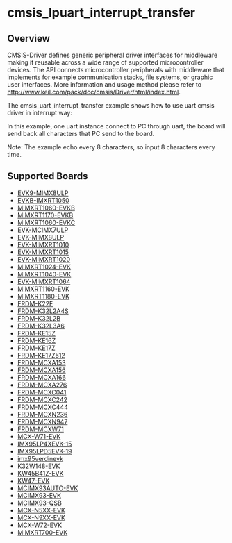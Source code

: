 # cmsis_lpuart_interrupt_transfer

## Overview
CMSIS-Driver defines generic peripheral driver interfaces for middleware making it reusable across a wide
range of supported microcontroller devices. The API connects microcontroller peripherals with middleware
that implements for example communication stacks, file systems, or graphic user interfaces.
More information and usage method please refer to http://www.keil.com/pack/doc/cmsis/Driver/html/index.html.

The cmsis_uart_interrupt_transfer example shows how to use uart cmsis driver in interrupt way:

In this example, one uart instance connect to PC through uart, the board will
send back all characters that PC send to the board.

Note: The example echo every 8 characters, so input 8 characters every time.

## Supported Boards
- [EVK9-MIMX8ULP](../../../_boards/evk9mimx8ulp/cmsis_driver_examples/lpuart/interrupt_transfer/example_board_readme.md)
- [EVKB-IMXRT1050](../../../_boards/evkbimxrt1050/cmsis_driver_examples/lpuart/interrupt_transfer/example_board_readme.md)
- [MIMXRT1060-EVKB](../../../_boards/evkbmimxrt1060/cmsis_driver_examples/lpuart/interrupt_transfer/example_board_readme.md)
- [MIMXRT1170-EVKB](../../../_boards/evkbmimxrt1170/cmsis_driver_examples/lpuart/interrupt_transfer/example_board_readme.md)
- [MIMXRT1060-EVKC](../../../_boards/evkcmimxrt1060/cmsis_driver_examples/lpuart/interrupt_transfer/example_board_readme.md)
- [EVK-MCIMX7ULP](../../../_boards/evkmcimx7ulp/cmsis_driver_examples/lpuart/interrupt_transfer/example_board_readme.md)
- [EVK-MIMX8ULP](../../../_boards/evkmimx8ulp/cmsis_driver_examples/lpuart/interrupt_transfer/example_board_readme.md)
- [EVK-MIMXRT1010](../../../_boards/evkmimxrt1010/cmsis_driver_examples/lpuart/interrupt_transfer/example_board_readme.md)
- [EVK-MIMXRT1015](../../../_boards/evkmimxrt1015/cmsis_driver_examples/lpuart/interrupt_transfer/example_board_readme.md)
- [EVK-MIMXRT1020](../../../_boards/evkmimxrt1020/cmsis_driver_examples/lpuart/interrupt_transfer/example_board_readme.md)
- [MIMXRT1024-EVK](../../../_boards/evkmimxrt1024/cmsis_driver_examples/lpuart/interrupt_transfer/example_board_readme.md)
- [MIMXRT1040-EVK](../../../_boards/evkmimxrt1040/cmsis_driver_examples/lpuart/interrupt_transfer/example_board_readme.md)
- [EVK-MIMXRT1064](../../../_boards/evkmimxrt1064/cmsis_driver_examples/lpuart/interrupt_transfer/example_board_readme.md)
- [MIMXRT1160-EVK](../../../_boards/evkmimxrt1160/cmsis_driver_examples/lpuart/interrupt_transfer/example_board_readme.md)
- [MIMXRT1180-EVK](../../../_boards/evkmimxrt1180/cmsis_driver_examples/lpuart/interrupt_transfer/example_board_readme.md)
- [FRDM-K22F](../../../_boards/frdmk22f/cmsis_driver_examples/lpuart/interrupt_transfer/example_board_readme.md)
- [FRDM-K32L2A4S](../../../_boards/frdmk32l2a4s/cmsis_driver_examples/lpuart/interrupt_transfer/example_board_readme.md)
- [FRDM-K32L2B](../../../_boards/frdmk32l2b/cmsis_driver_examples/lpuart/interrupt_transfer/example_board_readme.md)
- [FRDM-K32L3A6](../../../_boards/frdmk32l3a6/cmsis_driver_examples/lpuart/interrupt_transfer/example_board_readme.md)
- [FRDM-KE15Z](../../../_boards/frdmke15z/cmsis_driver_examples/lpuart/interrupt_transfer/example_board_readme.md)
- [FRDM-KE16Z](../../../_boards/frdmke16z/cmsis_driver_examples/lpuart/interrupt_transfer/example_board_readme.md)
- [FRDM-KE17Z](../../../_boards/frdmke17z/cmsis_driver_examples/lpuart/interrupt_transfer/example_board_readme.md)
- [FRDM-KE17Z512](../../../_boards/frdmke17z512/cmsis_driver_examples/lpuart/interrupt_transfer/example_board_readme.md)
- [FRDM-MCXA153](../../../_boards/frdmmcxa153/cmsis_driver_examples/lpuart/interrupt_transfer/example_board_readme.md)
- [FRDM-MCXA156](../../../_boards/frdmmcxa156/cmsis_driver_examples/lpuart/interrupt_transfer/example_board_readme.md)
- [FRDM-MCXA166](../../../_boards/frdmmcxa166/cmsis_driver_examples/lpuart/interrupt_transfer/example_board_readme.md)
- [FRDM-MCXA276](../../../_boards/frdmmcxa276/cmsis_driver_examples/lpuart/interrupt_transfer/example_board_readme.md)
- [FRDM-MCXC041](../../../_boards/frdmmcxc041/cmsis_driver_examples/lpuart/interrupt_transfer/example_board_readme.md)
- [FRDM-MCXC242](../../../_boards/frdmmcxc242/cmsis_driver_examples/lpuart/interrupt_transfer/example_board_readme.md)
- [FRDM-MCXC444](../../../_boards/frdmmcxc444/cmsis_driver_examples/lpuart/interrupt_transfer/example_board_readme.md)
- [FRDM-MCXN236](../../../_boards/frdmmcxn236/cmsis_driver_examples/lpuart/interrupt_transfer/example_board_readme.md)
- [FRDM-MCXN947](../../../_boards/frdmmcxn947/cmsis_driver_examples/lpuart/interrupt_transfer/example_board_readme.md)
- [FRDM-MCXW71](../../../_boards/frdmmcxw71/cmsis_driver_examples/lpuart/interrupt_transfer/example_board_readme.md)
- [MCX-W71-EVK](../../../_boards/mcxw71evk/cmsis_driver_examples/lpuart/interrupt_transfer/example_board_readme.md)
- [IMX95LP4XEVK-15](../../../_boards/imx95lp4xevk15/cmsis_driver_examples/lpuart/interrupt_transfer/example_board_readme.md)
- [IMX95LPD5EVK-19](../../../_boards/imx95lpd5evk19/cmsis_driver_examples/lpuart/interrupt_transfer/example_board_readme.md)
- [imx95verdinevk](../../../_boards/imx95verdinevk/cmsis_driver_examples/lpuart/interrupt_transfer/example_board_readme.md)
- [K32W148-EVK](../../../_boards/k32w148evk/cmsis_driver_examples/lpuart/interrupt_transfer/example_board_readme.md)
- [KW45B41Z-EVK](../../../_boards/kw45b41zevk/cmsis_driver_examples/lpuart/interrupt_transfer/example_board_readme.md)
- [KW47-EVK](../../../_boards/kw47evk/cmsis_driver_examples/lpuart/interrupt_transfer/example_board_readme.md)
- [MCIMX93AUTO-EVK](../../../_boards/mcimx93autoevk/cmsis_driver_examples/lpuart/interrupt_transfer/example_board_readme.md)
- [MCIMX93-EVK](../../../_boards/mcimx93evk/cmsis_driver_examples/lpuart/interrupt_transfer/example_board_readme.md)
- [MCIMX93-QSB](../../../_boards/mcimx93qsb/cmsis_driver_examples/lpuart/interrupt_transfer/example_board_readme.md)
- [MCX-N5XX-EVK](../../../_boards/mcxn5xxevk/cmsis_driver_examples/lpuart/interrupt_transfer/example_board_readme.md)
- [MCX-N9XX-EVK](../../../_boards/mcxn9xxevk/cmsis_driver_examples/lpuart/interrupt_transfer/example_board_readme.md)
- [MCX-W72-EVK](../../../_boards/mcxw72evk/cmsis_driver_examples/lpuart/interrupt_transfer/example_board_readme.md)
- [MIMXRT700-EVK](../../../_boards/mimxrt700evk/cmsis_driver_examples/lpuart/interrupt_transfer/example_board_readme.md)
